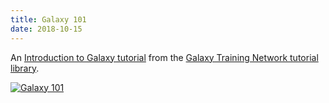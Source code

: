 ```yaml
---
title: Galaxy 101
date: 2018-10-15
---
```


An [Introduction to Galaxy tutorial](http://galaxyproject.github.io/training-material/topics/introduction/tutorials/galaxy-intro-101/tutorial.html) from the [Galaxy Training Network tutorial library](http://galaxyproject.github.io/training-material/).

[![Galaxy 101](gtn-101.png)](http://galaxyproject.github.io/training-material/topics/introduction/tutorials/galaxy-intro-101/tutorial.html)
